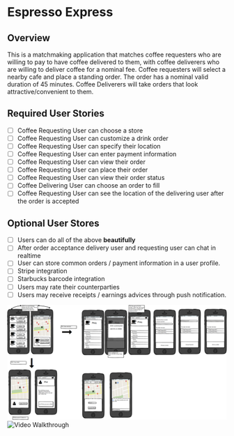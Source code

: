 # Espresso Express

## Overview

This is a matchmaking application that matches coffee requesters who are willing to pay to have coffee delivered to them, with coffee deliverers who are willing to deliver coffee for a nominal fee.
Coffee requesters will select a nearby cafe and place a standing order.  The order has a nominal valid duration of 45 minutes.  Coffee Deliverers will take orders that look attractive/convenient to them.

## Required User Stories

* [ ] Coffee Requesting User can choose a store
* [ ] Coffee Requesting User can customize a drink order
* [ ] Coffee Requesting User can specify their location
* [ ] Coffee Requesting User can enter payment information
* [ ] Coffee Requesting User can view their order
* [ ] Coffee Requesting User can place their order
* [ ] Coffee Requesting User can view their order status
* [ ] Coffee Delivering User can choose an order to fill
* [ ] Coffee Requesting User can see the location of the delivering user after the order is accepted

## Optional User Stores

* [ ] Users can do all of the above  **beautifully**
* [ ] After order acceptance delivery user and requesting user can chat in realtime
* [ ] User can store common orders / payment information in a user profile.
* [ ] Stripe integration
* [ ] Starbucks barcode integration
* [ ] Users may rate their counterparties
* [ ] Users may receive receipts / earnings advices through push notification.

<img src='mockup.png' title='Mockup' width='' alt='Mockup' />
<img src='xpress.gif' title='1st Video Walkthrough' width='' alt='Video Walkthrough' />
